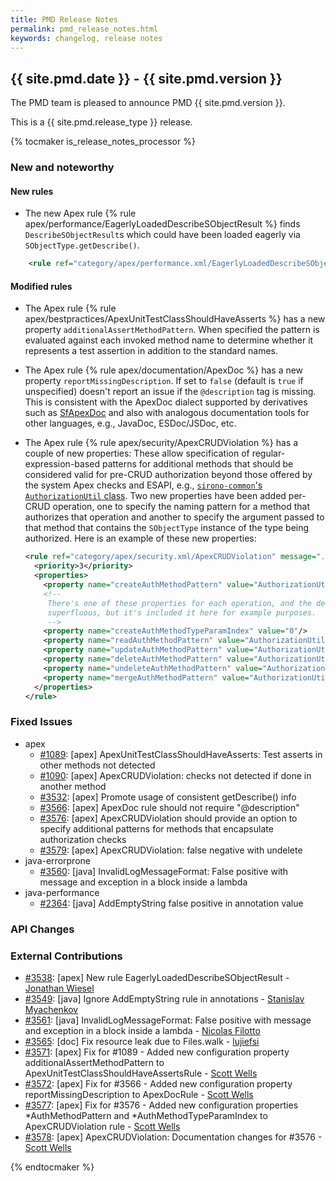 ```yaml
---
title: PMD Release Notes
permalink: pmd_release_notes.html
keywords: changelog, release notes
---
```


## {{ site.pmd.date }} - {{ site.pmd.version }}

The PMD team is pleased to announce PMD {{ site.pmd.version }}.

This is a {{ site.pmd.release_type }} release.

{% tocmaker is_release_notes_processor %}

### New and noteworthy

#### New rules

*   The new Apex rule {% rule apex/performance/EagerlyLoadedDescribeSObjectResult %} finds
    `DescribeSObjectResult`s which could have been loaded eagerly via `SObjectType.getDescribe()`.

```xml
    <rule ref="category/apex/performance.xml/EagerlyLoadedDescribeSObjectResult" />
```

#### Modified rules

*   The Apex rule {% rule apex/bestpractices/ApexUnitTestClassShouldHaveAsserts %} has a new property
    `additionalAssertMethodPattern`. When specified the pattern is evaluated against each invoked
    method name to determine whether it represents a test assertion in addition to the standard names.

*   The Apex rule {% rule apex/documentation/ApexDoc %} has a new property `reportMissingDescription`.
    If set to `false` (default is `true` if unspecified) doesn't report an issue if the `@description`
    tag is missing. This is consistent with the ApexDoc dialect supported by derivatives such as
    [SfApexDoc](https://gitlab.com/StevenWCox/sfapexdoc) and also with analogous documentation tools for
    other languages, e.g., JavaDoc, ESDoc/JSDoc, etc.

*   The Apex rule {% rule apex/security/ApexCRUDViolation %} has a couple of new properties:
    These allow specification of regular-expression-based patterns for additional methods that should
    be considered valid for pre-CRUD authorization beyond those offered by the system Apex checks and
    ESAPI, e.g., [`sirono-common`'s `AuthorizationUtil` class](https://github.com/SCWells72/sirono-common#authorization-utilities).
    Two new properties have been added per-CRUD operation, one to specify the naming pattern for a method
    that authorizes that operation and another to specify the argument passed to that method that contains
    the `SObjectType` instance of the type being authorized. Here is an example of these new properties:
    
    ```xml
    <rule ref="category/apex/security.xml/ApexCRUDViolation" message="...">
      <priority>3</priority>
      <properties>
        <property name="createAuthMethodPattern" value="AuthorizationUtil\.(is|assert)(Createable|Upsertable)"/>
        <!--
         There's one of these properties for each operation, and the default value is 0 so this is technically
         superfluous, but it's included it here for example purposes.
         -->
        <property name="createAuthMethodTypeParamIndex" value="0"/>
        <property name="readAuthMethodPattern" value="AuthorizationUtil\.(is|assert)Accessible"/>
        <property name="updateAuthMethodPattern" value="AuthorizationUtil\.(is|assert)(Updateable|Upsertable)"/>
        <property name="deleteAuthMethodPattern" value="AuthorizationUtil\.(is|assert)Deletable"/>
        <property name="undeleteAuthMethodPattern" value="AuthorizationUtil\.(is|assert)Undeletable"/>
        <property name="mergeAuthMethodPattern" value="AuthorizationUtil\.(is|assert)Mergeable"/>
      </properties>
    </rule>
    ```

### Fixed Issues

*   apex
    *   [#1089](https://github.com/pmd/pmd/issues/1089): \[apex] ApexUnitTestClassShouldHaveAsserts: Test asserts in other methods not detected
    *   [#1090](https://github.com/pmd/pmd/issues/1090): \[apex] ApexCRUDViolation: checks not detected if done in another method
    *   [#3532](https://github.com/pmd/pmd/issues/3532): \[apex] Promote usage of consistent getDescribe() info
    *   [#3566](https://github.com/pmd/pmd/issues/3566): \[apex] ApexDoc rule should not require "@description"
    *   [#3576](https://github.com/pmd/pmd/issues/3576): \[apex] ApexCRUDViolation should provide an option to specify additional patterns for methods that encapsulate authorization checks
    *   [#3579](https://github.com/pmd/pmd/issues/3579): \[apex] ApexCRUDViolation: false negative with undelete
*   java-errorprone
    *   [#3560](https://github.com/pmd/pmd/issues/3560): \[java] InvalidLogMessageFormat: False positive with message and exception in a block inside a lambda
*   java-performance
    *   [#2364](https://github.com/pmd/pmd/issues/2364): \[java] AddEmptyString false positive in annotation value

### API Changes

### External Contributions

*   [#3538](https://github.com/pmd/pmd/pull/3538): \[apex] New rule EagerlyLoadedDescribeSObjectResult - [Jonathan Wiesel](https://github.com/jonathanwiesel)
*   [#3549](https://github.com/pmd/pmd/pull/3549): \[java] Ignore AddEmptyString rule in annotations - [Stanislav Myachenkov](https://github.com/smyachenkov)
*   [#3561](https://github.com/pmd/pmd/pull/3561): \[java] InvalidLogMessageFormat: False positive with message and exception in a block inside a lambda - [Nicolas Filotto](https://github.com/essobedo)
*   [#3565](https://github.com/pmd/pmd/pull/3565): \[doc] Fix resource leak due to Files.walk - [lujiefsi](https://github.com/lujiefsi)
*   [#3571](https://github.com/pmd/pmd/pull/3571): \[apex] Fix for #1089 - Added new configuration property additionalAssertMethodPattern to ApexUnitTestClassShouldHaveAssertsRule - [Scott Wells](https://github.com/SCWells72)
*   [#3572](https://github.com/pmd/pmd/pull/3572): \[apex] Fix for #3566 - Added new configuration property reportMissingDescription to ApexDocRule - [Scott Wells](https://github.com/SCWells72)
*   [#3577](https://github.com/pmd/pmd/pull/3577): \[apex] Fix for #3576 - Added new configuration properties \*AuthMethodPattern and \*AuthMethodTypeParamIndex to ApexCRUDViolation rule - [Scott Wells](https://github.com/SCWells72)
*   [#3578](https://github.com/pmd/pmd/pull/3578): \[apex] ApexCRUDViolation: Documentation changes for #3576 - [Scott Wells](https://github.com/SCWells72)

{% endtocmaker %}

